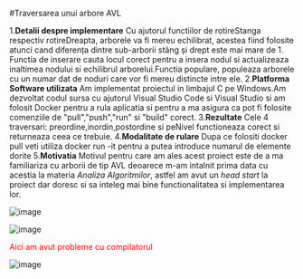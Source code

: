 #Traversarea unui arbore AVL

1.**Detalii despre implementare**
Cu ajutorul functiilor de rotireStanga respectiv rotireDreapta, arborele va fi mereu echilibrat, acestea fiind folosite atunci cand diferența dintre sub-arborii stâng și drept este mai mare de 1. Functia de inserare cauta locul corect pentru a insera nodul si actualizeaza inaltimea nodului si echilibrul arborelui.Functia populare, populeaza arborele cu un numar dat de noduri care vor fi mereu distincte intre ele.
2.**Platforma Software utilizata**
Am implementat proiectul in limbajul C pe Windows.Am dezvoltat codul sursa cu ajutorul Visual Studio Code si Visual Studio si am folosit Docker pentru 
a rula aplicatia si pentru a ma asigura ca pot fi folosite comenziile de "pull","push","run" si "build" corect.
3.**Rezultate**
Cele 4 traversari: preordine,inordin,postordine si peNivel functioneaza corect si returneaza ceea ce trebuie.
4.**Modalitate de rulare**
Dupa ce folositi docker pull <nume> veti utiliza docker run -it <nume> pentru a putea introduce numarul de elemente dorite
5.**Motivatia**
Motivul pentru care am ales acest proiect este de a ma familiariza cu arborii de tip AVL deoarece m-am intalnit prima data cu acestia la materia *Analiza Algoritmilor*, astfel am avut un *head start* la proiect dar doresc si sa inteleg mai bine functionalitatea si implementarea lor.

![image](https://github.com/user-attachments/assets/75d8117d-7073-45f9-81ec-70ceb5bdef77)

![image](https://github.com/user-attachments/assets/c35da67e-18cf-4dc6-b3a8-c7cecf7cc0c7)
<p style="color:red;">Aici am avut probleme cu compilatorul</p>

![image](https://github.com/user-attachments/assets/cc1fcd0f-23c6-4f4c-b52d-b78d47c26839)


